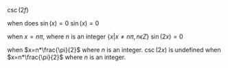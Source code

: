 $\csc(2f)$

when does $\sin(x)=0$
$\sin(x)=0$

when $x=n\pi$, where $n$ is an integer
$\{x|x\neq n\pi,n \epsilon Z\}$
$\sin(2x)=0$

when $x=n*\frac{\pi}{2}$ where $n$ is an integer.
$\csc(2x)$ is undefined when $x=n*\frac{\pi}{2}$ where $n$ is an integer.